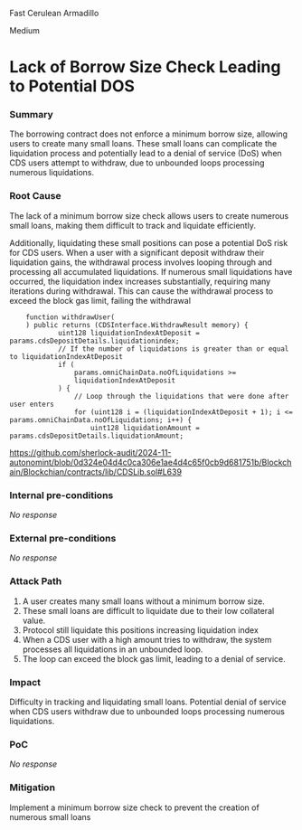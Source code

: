 Fast Cerulean Armadillo

Medium

# Lack of Borrow Size Check Leading to Potential DOS

### Summary

The borrowing contract does not enforce a minimum borrow size, allowing users to create many small loans. These small loans can complicate the liquidation process and potentially lead to a denial of service (DoS) when CDS users attempt to withdraw, due to unbounded loops processing numerous liquidations.

### Root Cause

The lack of a minimum borrow size check allows users to create numerous small loans, making them difficult to track and liquidate efficiently.

Additionally, liquidating these small positions can pose a potential DoS risk for CDS users. When a user with a significant deposit withdraw their liquidation gains, the withdrawal process involves looping through and processing all accumulated liquidations. If numerous small liquidations have occurred, the liquidation index increases substantially, requiring many iterations during withdrawal. This can cause the withdrawal process to exceed the block gas limit, failing the withdrawal

```solidity
    function withdrawUser(
    ) public returns (CDSInterface.WithdrawResult memory) {
            uint128 liquidationIndexAtDeposit = params.cdsDepositDetails.liquidationindex;
            // If the number of liquidations is greater than or equal to liquidationIndexAtDeposit
            if (
                params.omniChainData.noOfLiquidations >=
                liquidationIndexAtDeposit
            ) {
                // Loop through the liquidations that were done after user enters
                for (uint128 i = (liquidationIndexAtDeposit + 1); i <= params.omniChainData.noOfLiquidations; i++) {
                    uint128 liquidationAmount = params.cdsDepositDetails.liquidationAmount;
```

https://github.com/sherlock-audit/2024-11-autonomint/blob/0d324e04d4c0ca306e1ae4d4c65f0cb9d681751b/Blockchain/Blockchian/contracts/lib/CDSLib.sol#L639

### Internal pre-conditions

_No response_

### External pre-conditions

_No response_

### Attack Path

1. A user creates many small loans without a minimum borrow size.
2. These small loans are difficult to liquidate due to their low collateral value.
3. Protocol still liquidate this positions increasing liquidation index
4. When a CDS user with a high amount tries to withdraw, the system processes all liquidations in an unbounded loop.
5. The loop can exceed the block gas limit, leading to a denial of service.


### Impact

Difficulty in tracking and liquidating small loans.
Potential denial of service when CDS users withdraw due to unbounded loops processing numerous liquidations.

### PoC

_No response_

### Mitigation

Implement a minimum borrow size check to prevent the creation of numerous small loans
